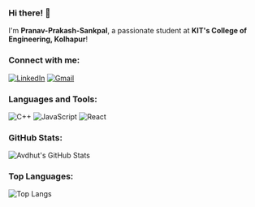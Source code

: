 ### Hi there! 👋
I'm **Pranav-Prakash-Sankpal**, a passionate student at **KIT's College of Engineering, Kolhapur**!

### Connect with me:
[![LinkedIn](https://img.shields.io/badge/LinkedIn-%230077B5.svg?style=for-the-badge&logo=linkedin&logoColor=white)](https://linkedin.com/in/your-profile)
[![Gmail](https://img.shields.io/badge/Email-D14836?style=for-the-badge&logo=gmail&logoColor=white)](mailto:avdhutpailwan@gmail.com)

### Languages and Tools:
![C++](https://img.shields.io/badge/C%2B%2B-%2300599C.svg?style=for-the-badge&logo=c%2B%2B&logoColor=white)
![JavaScript](https://img.shields.io/badge/JavaScript-%23F7DF1E.svg?style=for-the-badge&logo=javascript&logoColor=black)
![React](https://img.shields.io/badge/React-%2361DAFB.svg?style=for-the-badge&logo=react&logoColor=black)

### GitHub Stats:
![Avdhut's GitHub Stats](https://github-readme-stats.vercel.app/api?username=AvdhutPailwan&show_icons=true&theme=radical)

### Top Languages:
![Top Langs](https://github-readme-stats.vercel.app/api/top-langs/?username=AvdhutPailwan&layout=compact&theme=radical)

